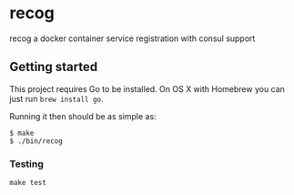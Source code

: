 # recog

recog a docker container service registration with consul support

## Getting started

This project requires Go to be installed. On OS X with Homebrew you can just run `brew install go`.

Running it then should be as simple as:

```console
$ make
$ ./bin/recog
```

### Testing

``make test``